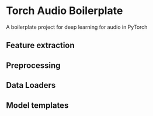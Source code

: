 # Torch Audio Boilerplate
A boilerplate project for deep learning for audio in PyTorch

## Feature extraction

## Preprocessing

## Data Loaders

## Model templates
